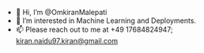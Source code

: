 - 👋 Hi, I’m @OmkiranMalepati
- 👀 I’m interested in Machine Learning and Deployments.
- 📫 Please reach out to me at +49 17684824947; kiran.naidu97.kiran@gmail.com

<!---
OmkiranMalepati/OmkiranMalepati is a ✨ special ✨ repository because its `README.md` (this file) appears on your GitHub profile.
You can click the Preview link to take a look at your changes.
--->
